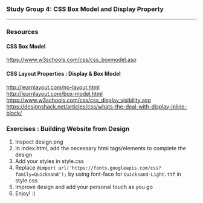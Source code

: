 ### Study Group 4: CSS Box Model and Display Property
____

### Resources
#### CSS Box Model
https://www.w3schools.com/css/css_boxmodel.asp

#### CSS Layout Properties : Display & Box Model
http://learnlayout.com/no-layout.html   
http://learnlayout.com/box-model.html  
https://www.w3schools.com/css/css_display_visibility.asp   
https://designshack.net/articles/css/whats-the-deal-with-display-inline-block/   

### Exercises : Building Website from Design
1. Inspect design.png
2. In index.html, add the necessary html tags/elements to complete the design
3. Add your styles in style.css
4. Replace `@import url('https://fonts.googleapis.com/css?family=Quicksand');`
by using font-face for `Quicksand-Light.ttf` in style.css
5. Improve design and add your personal touch as you go
6. Enjoy! :)
